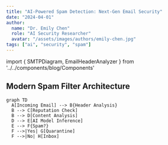 ```yaml
---
title: "AI-Powered Spam Detection: Next-Gen Email Security"
date: "2024-04-01"
author: 
  name: "Dr. Emily Chen"
  role: "AI Security Researcher"
  avatar: "/assets/images/authors/emily-chen.jpg"
tags: ["ai", "security", "spam"]
---
```


import { SMTPDiagram, EmailHeaderAnalyzer } from '../../components/blog/Components'

## Modern Spam Filter Architecture

```mermaid
graph TD
  A[Incoming Email] --> B{Header Analysis}
  B --> C[Reputation Check]
  B --> D[Content Analysis]
  D --> E[AI Model Inference]
  E --> F{Spam?}
  F -->|Yes| G[Quarantine]
  F -->|No| H[Inbox]